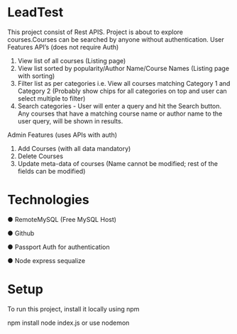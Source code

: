 # LeadTest
This project consist of Rest APIS. Project is about to explore courses.Courses can be searched by anyone without authentication. 
User Features API’s (does not require Auth)
1.	View list of all courses (Listing page)
2.	View list sorted by popularity/Author Name/Course Names (Listing page with sorting)
3.	Filter list as per categories i.e. View all courses matching Category 1 and Category 2 (Probably show chips for all categories on top and user can select multiple to filter)
4.	Search categories - User will enter a query and hit the Search button. Any courses that have a matching course name or author name to the user query, will be shown in results.

Admin Features (uses APIs with auth)
1.	Add Courses (with all data mandatory)
2.	Delete Courses
3.	Update meta-data of courses (Name cannot be modified; rest of the fields can be modified)

# Technologies
●	RemoteMySQL (Free MySQL Host)

●	Github

●	Passport Auth for authentication

●	Node express sequalize

# Setup
To run this project, install it locally using npm

npm install
node index.js or use nodemon 
